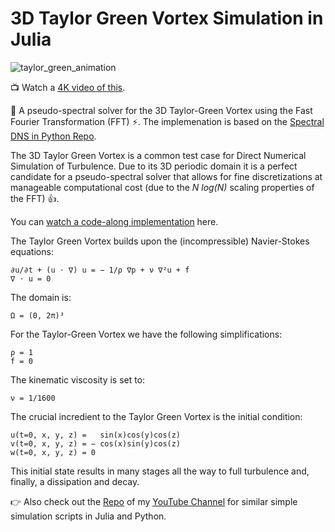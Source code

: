 # 3D Taylor Green Vortex Simulation in Julia

![taylor_green_animation](https://user-images.githubusercontent.com/27728103/172134850-c7268c46-3443-4295-a937-ee44ca535a3c.gif)

📺 Watch a [4K video of this](https://youtu.be/7dDAlm35ftM).

🔁 A pseudo-spectral solver for the 3D Taylor-Green Vortex using the Fast Fourier Transformation (FFT) ⚡. The implemenation is based on the [Spectral DNS in Python Repo](https://github.com/spectralDNS/spectralDNS).

The 3D Taylor Green Vortex is a common test case for Direct Numerical Simulation of Turbulence. Due to its 3D periodic domain it is a perfect candidate for a pseudo-spectral solver that allows for fine discretizations at manageable computational cost (due to the *N log(N)* scaling properties of the FFT) 👍.

You can [watch a code-along implementation](https://youtu.be/QNJeWgVLML8) here.

The Taylor Green Vortex builds upon the (incompressible) Navier-Stokes equations:


    ∂u/∂t + (u ⋅ ∇) u = − 1/ρ ∇p + ν ∇²u + f
    ∇ ⋅ u = 0

The domain is:

    Ω = (0, 2π)³

For the Taylor-Green Vortex we have the following simplifications:

    ρ = 1
    f = 0

The kinematic viscosity is set to:

    ν = 1/1600

The crucial incredient to the Taylor Green Vortex is the initial condition:

    u(t=0, x, y, z) =   sin(x)cos(y)cos(z)
    v(t=0, x, y, z) = − cos(x)sin(y)cos(z)
    w(t=0, x, y, z) = 0

This initial state results in many stages all the way to full turbulence and, finally, a dissipation and decay.

👉 Also check out the [Repo](https://github.com/Ceyron/machine-learning-and-simulation) of my [YouTube Channel](https://www.youtube.com/c/MachineLearningSimulation) for similar simple simulation scripts in Julia and Python.
